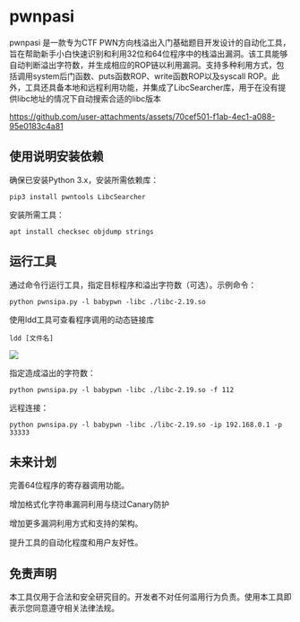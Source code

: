 # pwnpasi
pwnpasi 是一款专为CTF PWN方向栈溢出入门基础题目开发设计的自动化工具，旨在帮助新手小白快速识别和利用32位和64位程序中的栈溢出漏洞。该工具能够自动判断溢出字符数，并生成相应的ROP链以利用漏洞。支持多种利用方式，包括调用system后门函数、puts函数ROP、write函数ROP以及syscall ROP。此外，工具还具备本地和远程利用功能，并集成了LibcSearcher库，用于在没有提供libc地址的情况下自动搜索合适的libc版本



https://github.com/user-attachments/assets/70cef501-f1ab-4ec1-a088-95e0183c4a81



## 使用说明安装依赖
确保已安装Python 3.x，安装所需依赖库：

```
pip3 install pwntools LibcSearcher
```

安装所需工具：

```
apt install checksec objdump strings
```

## 运行工具
通过命令行运行工具，指定目标程序和溢出字符数（可选）。示例命令：

```
python pwnsipa.py -l babypwn -libc ./libc-2.19.so
```

使用ldd工具可查看程序调用的动态链接库

```
ldd [文件名]
```

![](https://cdn.nlark.com/yuque/0/2025/png/27444040/1740375618886-31437dd2-55a3-4063-bc27-96492cc4c109.png)

指定造成溢出的字符数：

```
python pwnsipa.py -l babypwn -libc ./libc-2.19.so -f 112
```

远程连接：

```
python pwnsipa.py -l babypwn -libc ./libc-2.19.so -ip 192.168.0.1 -p 33333
```

## 未来计划
完善64位程序的寄存器调用功能。

增加格式化字符串漏洞利用与绕过Canary防护

增加更多漏洞利用方式和支持的架构。

提升工具的自动化程度和用户友好性。

## 免责声明
本工具仅用于合法和安全研究目的。开发者不对任何滥用行为负责。使用本工具即表示您同意遵守相关法律法规。
